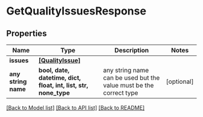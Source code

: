 # GetQualityIssuesResponse


## Properties
Name | Type | Description | Notes
------------ | ------------- | ------------- | -------------
**issues** | [**[QualityIssue]**](QualityIssue.md) |  | 
**any string name** | **bool, date, datetime, dict, float, int, list, str, none_type** | any string name can be used but the value must be the correct type | [optional]

[[Back to Model list]](../README.md#documentation-for-models) [[Back to API list]](../README.md#documentation-for-api-endpoints) [[Back to README]](../README.md)


